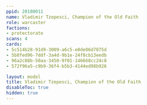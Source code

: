 ```yaml
---
ppid: 20180011
name: Vladimir Tzepesci, Champion of the Old Faith
role: warcaster
factions:
- protectorate
scans: 4
cards:
- 5c514b28-91d9-3009-a6c5-e0de86d7875d
- 5b8fed96-7ddf-3a4d-9b1e-24f8cb13eedb
- 96a2c88b-50aa-3450-9f01-146668cc24c8
- 572f96a5-c9b9-36f4-b5b3-4144ed98b926

layout: model
title: Vladimir Tzepesci, Champion of the Old Faith
disableToc: true
hidden: true
---
```

